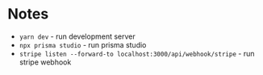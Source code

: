# Notes
* `yarn dev` - run development server
* `npx prisma studio` - run prisma studio
* `stripe listen --forward-to localhost:3000/api/webhook/stripe` - run stripe webhook
